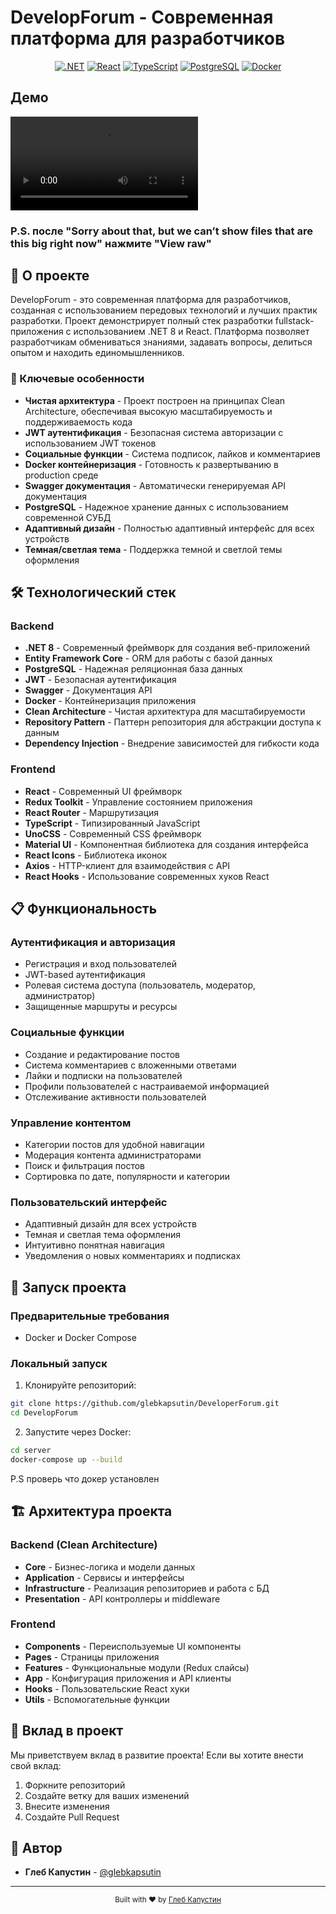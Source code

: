 # DevelopForum - Современная платформа для разработчиков

<div align="center">
 
  
  [![.NET](https://img.shields.io/badge/.NET%208-512BD4?style=for-the-badge&logo=.net&logoColor=white)](https://dotnet.microsoft.com/download/dotnet/8.0)
  [![React](https://img.shields.io/badge/React-20232A?style=for-the-badge&logo=react&logoColor=61DAFB)](https://reactjs.org/)
  [![TypeScript](https://img.shields.io/badge/TypeScript-007ACC?style=for-the-badge&logo=typescript&logoColor=white)](https://www.typescriptlang.org/)
  [![PostgreSQL](https://img.shields.io/badge/PostgreSQL-316192?style=for-the-badge&logo=postgresql&logoColor=white)](https://www.postgresql.org/)
  [![Docker](https://img.shields.io/badge/Docker-2496ED?style=for-the-badge&logo=docker&logoColor=white)](https://www.docker.com/)
</div>

## Демо
![Demo](demo1.MOV) 
### P.S. после "Sorry about that, but we can’t show files that are this big right now" нажмите "View raw"

## 🚀 О проекте

DevelopForum - это современная платформа для разработчиков, созданная с использованием передовых технологий и лучших практик разработки. Проект демонстрирует полный стек разработки fullstack-приложения с использованием .NET 8 и React. Платформа позволяет разработчикам обмениваться знаниями, задавать вопросы, делиться опытом и находить единомышленников.

### 🌟 Ключевые особенности

- **Чистая архитектура** - Проект построен на принципах Clean Architecture, обеспечивая высокую масштабируемость и поддерживаемость кода
- **JWT аутентификация** - Безопасная система авторизации с использованием JWT токенов
- **Социальные функции** - Система подписок, лайков и комментариев
- **Docker контейнеризация** - Готовность к развертыванию в production среде
- **Swagger документация** - Автоматически генерируемая API документация
- **PostgreSQL** - Надежное хранение данных с использованием современной СУБД
- **Адаптивный дизайн** - Полностью адаптивный интерфейс для всех устройств
- **Темная/светлая тема** - Поддержка темной и светлой темы оформления

## 🛠 Технологический стек

### Backend
- **.NET 8** - Современный фреймворк для создания веб-приложений
- **Entity Framework Core** - ORM для работы с базой данных
- **PostgreSQL** - Надежная реляционная база данных
- **JWT** - Безопасная аутентификация
- **Swagger** - Документация API
- **Docker** - Контейнеризация приложения
- **Clean Architecture** - Чистая архитектура для масштабируемости
- **Repository Pattern** - Паттерн репозитория для абстракции доступа к данным
- **Dependency Injection** - Внедрение зависимостей для гибкости кода

### Frontend
- **React** - Современный UI фреймворк
- **Redux Toolkit** - Управление состоянием приложения
- **React Router** - Маршрутизация
- **TypeScript** - Типизированный JavaScript
- **UnoCSS** - Современный CSS фреймворк
- **Material UI** - Компонентная библиотека для создания интерфейса
- **React Icons** - Библиотека иконок
- **Axios** - HTTP-клиент для взаимодействия с API
- **React Hooks** - Использование современных хуков React

## 📋 Функциональность

### Аутентификация и авторизация
- Регистрация и вход пользователей
- JWT-based аутентификация
- Ролевая система доступа (пользователь, модератор, администратор)
- Защищенные маршруты и ресурсы

### Социальные функции
- Создание и редактирование постов
- Система комментариев с вложенными ответами
- Лайки и подписки на пользователей
- Профили пользователей с настраиваемой информацией
- Отслеживание активности пользователей

### Управление контентом
- Категории постов для удобной навигации
- Модерация контента администраторами
- Поиск и фильтрация постов
- Сортировка по дате, популярности и категории

### Пользовательский интерфейс
- Адаптивный дизайн для всех устройств
- Темная и светлая тема оформления
- Интуитивно понятная навигация
- Уведомления о новых комментариях и подписках

## 🚀 Запуск проекта

### Предварительные требования

- Docker и Docker Compose


### Локальный запуск

1. Клонируйте репозиторий:
```bash
git clone https://github.com/glebkapsutin/DeveloperForum.git
cd DevelopForum
```

2. Запустите через Docker:
```bash
cd server
docker-compose up --build
```
P.S проверь что докер установлен





## 🏗 Архитектура проекта

### Backend (Clean Architecture)
- **Core** - Бизнес-логика и модели данных
- **Application** - Сервисы и интерфейсы
- **Infrastructure** - Реализация репозиториев и работа с БД
- **Presentation** - API контроллеры и middleware

### Frontend
- **Components** - Переиспользуемые UI компоненты
- **Pages** - Страницы приложения
- **Features** - Функциональные модули (Redux слайсы)
- **App** - Конфигурация приложения и API клиенты
- **Hooks** - Пользовательские React хуки
- **Utils** - Вспомогательные функции

## 🤝 Вклад в проект

Мы приветствуем вклад в развитие проекта! Если вы хотите внести свой вклад:

1. Форкните репозиторий
2. Создайте ветку для ваших изменений
3. Внесите изменения
4. Создайте Pull Request



## 👥 Автор 

- **Глеб Капустин** - [@glebkapsutin](https://github.com/glebkapsutin)


---

<div align="center">
  <sub>Built with ❤️ by <a href="https://github.com/glebkapsutin">Глеб Капустин</a></sub>
</div>

